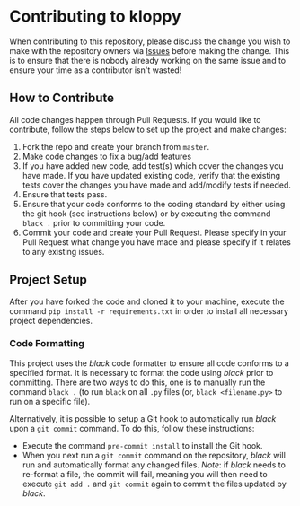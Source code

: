 # Contributing to kloppy

When contributing to this repository, please discuss the change you wish to make with the repository owners 
via [Issues](https://github.com/PySport/kloppy/issues) before making the change. This is to ensure that there 
is nobody already working on the same issue and to ensure your time as a contributor isn't wasted!

## How to Contribute

All code changes happen through Pull Requests. If you would like to contribute, follow the steps below to set up 
the project and make changes:
1. Fork the repo and create your branch from `master`.
2. Make code changes to fix a bug/add features
3. If you have added new code, add test(s) which cover the changes you have made. If you have updated existing code, 
verify that the existing tests cover the changes you have made and add/modify tests if needed.
4. Ensure that tests pass.
5. Ensure that your code conforms to the coding standard by either using the git hook (see instructions below) or by 
executing the command `black .` prior to committing your code. 
6. Commit your code and create your Pull Request. Please specify in your Pull Request what change you have made and 
please specify if it relates to any existing issues.  

## Project Setup

After you have forked the code and cloned it to your machine, execute the command `pip install -r requirements.txt` 
in order to install all necessary project dependencies.

### Code Formatting

This project uses the _black_ code formatter to ensure all code conforms to a specified format. It is necessary to 
format the code using _black_ prior to committing. There are two ways to do this, one is to manually run the command
 `black .` (to run `black` on all `.py` files (or, `black <filename.py>` to run on a specific file).

Alternatively, it is possible to setup a Git hook to automatically run _black_ upon a `git commit` command. To do this,
follow these instructions:

- Execute the command `pre-commit install` to install the Git hook.
- When you next run a `git commit` command on the repository, _black_ will run and automatically format any changed
files. *Note*: if _black_ needs to re-format a file, the commit will fail, meaning you will then need to execute
`git add .` and `git commit` again to commit the files updated by _black_.